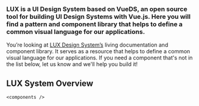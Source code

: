 ### LUX is a UI Design System based on VueDS, an open source tool for building UI Design Systems with Vue.js. Here you will find a pattern and component library that helps to define a common visual language for our applications.

You’re looking at [LUX Design System’s](https://github.com/pulibrary/lux) living documentation and component library. It serves as a resource that helps to define a common visual language for our applications. If you need a component that's not in the list below, let us know and we'll help you build it!

## LUX System Overview

```
<components />
```

